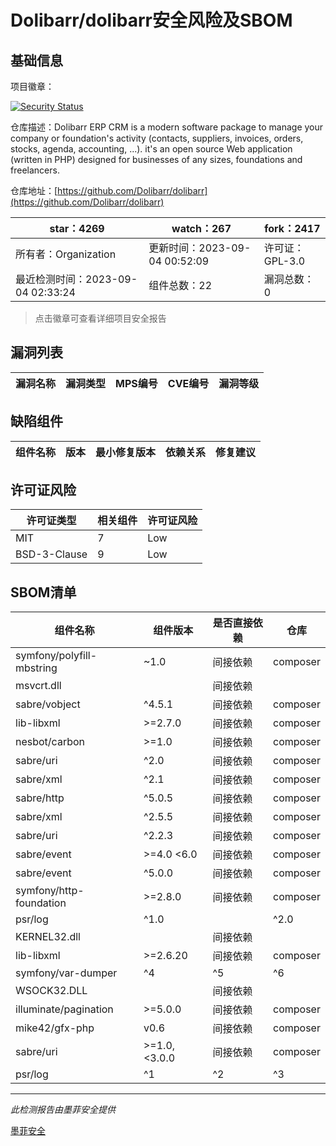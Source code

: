 # Dolibarr/dolibarr安全风险及SBOM

## 基础信息

项目徽章：

[![Security Status](https://www.murphysec.com/platform3/v31/badge/1698402572163481600.svg)](https://www.murphysec.com/console/report/1692966901520420864/1698402572163481600)

仓库描述：Dolibarr ERP CRM is a modern software package to manage your company or foundation's activity (contacts, suppliers, invoices, orders, stocks, agenda, accounting, ...). it's an open source Web application (written in PHP) designed for businesses of any sizes, foundations and freelancers.

仓库地址：[https://github.com/Dolibarr/dolibarr](https://github.com/Dolibarr/dolibarr)

| star：4269 | watch：267 | fork：2417 |
| ----------- | -------------- | ------------ |
| 所有者：Organization | 更新时间：2023-09-04 00:52:09 | 许可证：GPL-3.0 |
| 最近检测时间：2023-09-04 02:33:24 | 组件总数：22 | 漏洞总数：0 |

> 点击徽章可查看详细项目安全报告



## 漏洞列表

| 漏洞名称 | 漏洞类型 | MPS编号 | CVE编号 | 漏洞等级 |
| ------- | ------ | ------- | ------ | ----- |





## 缺陷组件

| 组件名称 | 版本 | 最小修复版本 | 依赖关系 | 修复建议 |
| -------- | ---- | ------------ | -------- | -------- |





## 许可证风险

| 许可证类型 | 相关组件 | 许可证风险 |
| ---------- | -------- | ---------- |
|MIT|7|Low|
|BSD-3-Clause|9|Low|




## SBOM清单

| 组件名称 | 组件版本 | 是否直接依赖 | 仓库 |
| -------- | -------- | ------------ | ---- |
|symfony/polyfill-mbstring|~1.0|间接依赖|composer|
|msvcrt.dll||间接依赖||
|sabre/vobject|^4.5.1|间接依赖|composer|
|lib-libxml|>=2.7.0|间接依赖|composer|
|nesbot/carbon|>=1.0|间接依赖|composer|
|sabre/uri|^2.0|间接依赖|composer|
|sabre/xml|^2.1|间接依赖|composer|
|sabre/http|^5.0.5|间接依赖|composer|
|sabre/xml|^2.5.5|间接依赖|composer|
|sabre/uri|^2.2.3|间接依赖|composer|
|sabre/event|>=4.0 <6.0|间接依赖|composer|
|sabre/event|^5.0.0|间接依赖|composer|
|symfony/http-foundation|>=2.8.0|间接依赖|composer|
|psr/log|^1.0 || ^2.0 || ^3.0|间接依赖|composer|
|KERNEL32.dll||间接依赖||
|lib-libxml|>=2.6.20|间接依赖|composer|
|symfony/var-dumper|^4|^5|^6|间接依赖|composer|
|WSOCK32.DLL||间接依赖||
|illuminate/pagination|>=5.0.0|间接依赖|composer|
|mike42/gfx-php|v0.6|间接依赖|composer|
|sabre/uri|>=1.0,<3.0.0|间接依赖|composer|
|psr/log|^1|^2|^3|间接依赖|composer|


------

*此检测报告由墨菲安全提供*

[墨菲安全](www.murphysec.com)